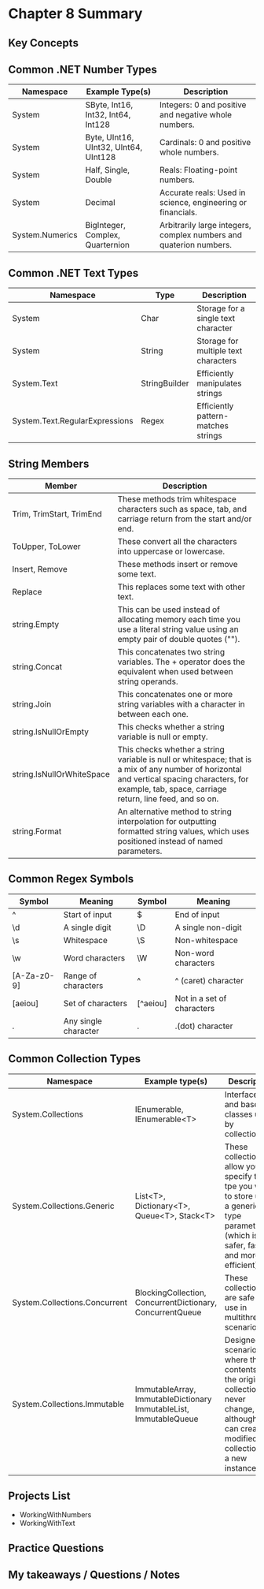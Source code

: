 # Chapter 8 Summary

## Key Concepts

## Common .NET Number Types
| Namespace | Example Type(s) | Description |
|-----------|-----------------|-------------|
| System | SByte, Int16, Int32, Int64, Int128 | Integers: 0 and positive and negative whole numbers. |
| System | Byte, UInt16, UInt32, UInt64, UInt128 | Cardinals: 0 and positive whole numbers. |
| System | Half, Single, Double | Reals: Floating-point numbers. |
| System | Decimal | Accurate reals: Used in science, engineering or financials. |
| System.Numerics | BigInteger, Complex, Quarternion | Arbitrarily large integers, complex numbers and quaterion numbers. |

## Common .NET Text Types
| Namespace | Type | Description |
|-----------|-----------------|-------------|
| System | Char | Storage for a single text character |
| System | String | Storage for multiple text characters |
| System.Text | StringBuilder | Efficiently manipulates strings |
| System.Text.RegularExpressions | Regex | Efficiently pattern-matches strings |

## String Members
| Member | Description |
|--------|-------------|
| Trim, TrimStart, TrimEnd | These methods trim whitespace characters such as space, tab, and carriage return from the start and/or end. |
| ToUpper, ToLower | These convert all the characters into uppercase or lowercase. | 
| Insert, Remove | These methods insert or remove some text. |
| Replace | This replaces some text with other text. |
| string.Empty | This can be used instead of allocating memory each time you use a literal string value using an empty pair of double quotes (""). |
| string.Concat | This concatenates two string variables. The + operator does the equivalent when used between string operands. |
| string.Join | This concatenates one or more string variables with a character in between each one. |
| string.IsNullOrEmpty | This checks whether a string variable is null or empty. |
| string.IsNullOrWhiteSpace | This checks whether a string variable is null or whitespace; that is a mix of any number of horizontal and vertical spacing characters, for example, tab, space, carriage return, line feed, and so on. |
| string.Format | An alternative method to string interpolation for outputting formatted string values, which uses positioned instead of named parameters. |

## Common Regex Symbols
| Symbol | Meaning | Symbol | Meaning |
|--------|---------|--------|---------|
| ^ | Start of input | $ | End of input |
| \d | A single digit | \D | A single non-digit |
| \s | Whitespace | \S | Non-whitespace |
| \w | Word characters | \W | Non-word characters |
| [A-Za-z0-9] | Range of characters | \^ | ^ (caret) character |
| [aeiou] | Set of characters | [^aeiou] | Not in a set of characters |
| . | Any single character | \. | .(dot) character |

## Common Collection Types
| Namespace | Example type(s) | Description |
|-----------|-----------------|-------------|
| System.Collections | IEnumerable, IEnumerable<<T>T> | Interfaces and base classes used by collections. |
| System.Collections.Generic | List<<T>T>, Dictionary<<T>T>, Queue<<T>T>, Stack<<T>T> | These collections allow you to specify the tpe you want to store using a generic type parameter (which is safer, faster and more efficient). |
| System.Collections.Concurrent | BlockingCollection, ConcurrentDictionary, ConcurrentQueue | These collections are safe to use in multithreaded scenarios. |
| System.Collections.Immutable | ImmutableArray, ImmutableDictionary ImmutableList, ImmutableQueue | Designed for scenarios where the contents of the original collection will never change, although they can create modified collections as a new instance. |

## Projects List
* WorkingWithNumbers
* WorkingWithText

## Practice Questions
 
## My takeaways / Questions / Notes